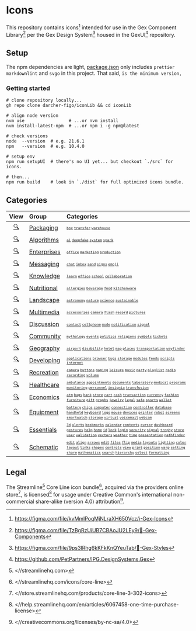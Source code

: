# Icons

This repository contains icons[^1.1] intended for use in the Gex Component
Library[^1.2] per the Gex Design System[^1.3] housed in the GexUI[^1]
repository.

[^1.1]: <https://figma.com/file/kvMmlPoqMjNLraXH650Vcz/ℹ️-Gex-Icons>
[^1.2]: <https://figma.com/file/TzBgRzUiUB7CBAoJU2LEy9/🧩-Gex-Components>
[^1.3]: <https://figma.com/file/9ps3lRhg6kKFkKnQYeuTab/🎨-Gex-Styles>
[^1]: <https://github.com/PetPartners/IPG.DesignSystems.Gex>

## Setup

The npm dependencies are light, [package.json](./package.json) only includes
`prettier` `markdownlint` and `svgo` in this project. That said,
`is the minimum version,`

### Getting started

```shell
# clone repository locally...
gh repo clone darcher-figo/iconLib && cd iconLib

# align node version
nvm use                 # ...or nvm install
nvm install-latest-npm  # ...or npm i -g npm@latest

# check versions
node  --version  # e.g. 21.6.1
npm   --version  # e.g. 10.4.0

# setup env
npm run setupUI  # there's no UI yet... but checkout `./src` for icons.

# then...
npm run build    # look in `./dist` for full optimized icons bundle.
```

## Categories

|                          View                          | Group                                                              | Categories                                                                                                                                                                                                                                                                                                                                                                                                                                                                                                                                                                                                                                                                                                                                                                                                                                                                                                                                                                                                                                                                                                                                                                                                                                                                                                                                                                                                                                                                                                                                                                                                                                                                                                                                                                                                                                                                                                                 |
| :----------------------------------------------------: | :----------------------------------------------------------------- | :------------------------------------------------------------------------------------------------------------------------------------------------------------------------------------------------------------------------------------------------------------------------------------------------------------------------------------------------------------------------------------------------------------------------------------------------------------------------------------------------------------------------------------------------------------------------------------------------------------------------------------------------------------------------------------------------------------------------------------------------------------------------------------------------------------------------------------------------------------------------------------------------------------------------------------------------------------------------------------------------------------------------------------------------------------------------------------------------------------------------------------------------------------------------------------------------------------------------------------------------------------------------------------------------------------------------------------------------------------------------------------------------------------------------------------------------------------------------------------------------------------------------------------------------------------------------------------------------------------------------------------------------------------------------------------------------------------------------------------------------------------------------------------------------------------------------------------------------------------------------------------------------------------------------- |
| [:mag:](https://www.streamlinehq.com/icons/core-line/) | [Packaging](icons/core-line.streamline/Shipping/)                  | <sup><sub>[`box`](icons/core-line.streamline/Shipping/Box/) [`transfer`](icons/core-line.streamline/Shipping/Transfer/) [`warehouse`](icons/core-line.streamline/Shipping/Warehouse/)</sup></sub>                                                                                                                                                                                                                                                                                                                                                                                                                                                                                                                                                                                                                                                                                                                                                                                                                                                                                                                                                                                                                                                                                                                                                                                                                                                                                                                                                                                                                                                                                                                                                                                                                                                                                                                          |
| [:mag:](https://www.streamlinehq.com/icons/core-line/) | [Algorithms](icons/core-line.streamline/Artificial%20Intelligence) | <sub><sup>[`ai`](icons/core-line.streamline/Artificial%20Intelligence/Artificial%20Intelligence/) [`deepfake`](icons/core-line.streamline/Artificial%20Intelligence/Deepfake/) [`system`](icons/core-line.streamline/Artificial%20Intelligence/Robot/) [`spark`](icons/core-line.streamline/Artificial%20Intelligence/Spark/) </sup></sub>                                                                                                                                                                                                                                                                                                                                                                                                                                                                                                                                                                                                                                                                                                                                                                                                                                                                                                                                                                                                                                                                                                                                                                                                                                                                                                                                                                                                                                                                                                                                                                                 |
| [:mag:](https://www.streamlinehq.com/icons/core-line/) | [Enterprises](icons/core-line.streamline/Business/)                | <sub><sup>[`office`](icons/core-line.streamline/Business/Business%20Office/) [`marketing`](icons/core-line.streamline/Business/Marketing%20Strategy/) [`production`](icons/core-line.streamline/Business/Production) </sup></sub>                                                                                                                                                                                                                                                                                                                                                                                                                                                                                                                                                                                                                                                                                                                                                                                                                                                                                                                                                                                                                                                                                                                                                                                                                                                                                                                                                                                                                                                                                                                                                                                                                                                                                          |
| [:mag:](https://www.streamlinehq.com/icons/core-line/) | [Messaging](icons/core-line.streamline/Mail/)                      | <sub><sup>[`chat`](icons/core-line.streamline/Mail/Chat%20Bubble/) [`inbox`](icons/core-line.streamline/Mail/Inbox/) [`send`](icons/core-line.streamline/Mail/Send/) [`signs`](icons/core-line.streamline/Mail/Signs/) [`emoji`](icons/core-line.streamline/Mail/Smiley/) </sup></sub>                                                                                                                                                                                                                                                                                                                                                                                                                                                                                                                                                                                                                                                                                                                                                                                                                                                                                                                                                                                                                                                                                                                                                                                                                                                                                                                                                                                                                                                                                                                                                                                                                                     |
| [:mag:](https://www.streamlinehq.com/icons/core-line/) | [Knowledge](icons/core-line.streamline/Work%20Education/)          | <sub><sup>[`learn`](icons/core-line.streamline/Work%20Education/Learning/) [`office`](icons/core-line.streamline/Work%20Education/Office/) [`school`](icons/core-line.streamline/Work%20Education/School/) [`collaboration`](icons/core-line.streamline/Work%20Education/Working%20Collaborations/) </sup></sub>                                                                                                                                                                                                                                                                                                                                                                                                                                                                                                                                                                                                                                                                                                                                                                                                                                                                                                                                                                                                                                                                                                                                                                                                                                                                                                                                                                                                                                                                                                                                                                                                           |
| [:mag:](https://www.streamlinehq.com/icons/core-line/) | [Nutritional](icons/core-line.streamline/Food%20Drink/)            | <sub><sup>[`allergies`](icons/core-line.streamline/Food%20Drink/Allergens/) [`beverage`](icons/core-line.streamline/Food%20Drink/Drinks/) [`food`](icons/core-line.streamline/Food%20Drink/Food/) [`kitchenware`](icons/core-line.streamline/Food%20Drink/Kitchenware/) </sup></sub>                                                                                                                                                                                                                                                                                                                                                                                                                                                                                                                                                                                                                                                                                                                                                                                                                                                                                                                                                                                                                                                                                                                                                                                                                                                                                                                                                                                                                                                                                                                                                                                                                                       |
| [:mag:](https://www.streamlinehq.com/icons/core-line/) | [Landscape](icons/core-line.streamline/Nature%20Ecology/)          | <sub><sup>[`astronomy`](icons/core-line.streamline/Nature%20Ecology/Astronomy/) [`nature`](icons/core-line.streamline/Nature%20Ecology/Nature/) [`science`](icons/core-line.streamline/Nature%20Ecology/Science/) [`sustainable`](icons/core-line.streamline/Nature%20Ecology/Sustainable%20Development%20Goal/) </sup></sub>                                                                                                                                                                                                                                                                                                                                                                                                                                                                                                                                                                                                                                                                                                                                                                                                                                                                                                                                                                                                                                                                                                                                                                                                                                                                                                                                                                                                                                                                                                                                                                                              |
| [:mag:](https://www.streamlinehq.com/icons/core-line/) | [Multimedia](icons/core-line.streamline/Images%20Photography/)     | <sub><sup>[`accessories`](icons/core-line.streamline/Images%20Photography/Accessories/) [`camera`](icons/core-line.streamline/Images%20Photography/Camera/) [`flash`](icons/core-line.streamline/Images%20Photography/Flash/) [`record`](icons/core-line.streamline/Images%20Photography/Photos/) [`pictures`](icons/core-line.streamline/Images%20Photography/Pictures/) </sup></sub>                                                                                                                                                                                                                                                                                                                                                                                                                                                                                                                                                                                                                                                                                                                                                                                                                                                                                                                                                                                                                                                                                                                                                                                                                                                                                                                                                                                                                                                                                                                                     |
| [:mag:](https://www.streamlinehq.com/icons/core-line/) | [Discussion](icons/core-line.streamline/Phone/)                    | <sub><sup>[`contact`](icons/core-line.streamline/Phone/Contact/) [`cellphone`](icons/core-line.streamline/Phone/Mobile%20Phone/) [`mode`](icons/core-line.streamline/Phone/Mode/) [`notification`](icons/core-line.streamline/Phone/Notification/) [`signal`](icons/core-line.streamline/Phone/Signal/) </sup></sub>                                                                                                                                                                                                                                                                                                                                                                                                                                                                                                                                                                                                                                                                                                                                                                                                                                                                                                                                                                                                                                                                                                                                                                                                                                                                                                                                                                                                                                                                                                                                                                                                       |
| [:mag:](https://www.streamlinehq.com/icons/core-line/) | [Community](icons/core-line.streamline/Culture/)                   | <sub><sup>[`mythology`](icons/core-line.streamline/Culture/Astrology/) [`events`](icons/core-line.streamline/Culture/News/) [`politics`](icons/core-line.streamline/Culture/Politics/) [`religions`](icons/core-line.streamline/Culture/Religions/) [`symbols`](icons/core-line.streamline/Culture/Symbols/) [`tickets`](icons/core-line.streamline/Culture/Tickets/) </sup></sub>                                                                                                                                                                                                                                                                                                                                                                                                                                                                                                                                                                                                                                                                                                                                                                                                                                                                                                                                                                                                                                                                                                                                                                                                                                                                                                                                                                                                                                                                                                                                         |
| [:mag:](https://www.streamlinehq.com/icons/core-line/) | [Geography](icons/core-line.streamline/Map%20Travel/)              | <sub><sup>[`airport`](icons/core-line.streamline/Map%20and%20Travel/Airport/) [`disability`](icons/core-line.streamline/Map%20and%20Travel/Disability/) [`hotel`](icons/core-line.streamline/Map%20and%20Travel/Hotel/) [`map`](icons/core-line.streamline/Map%20and%20Travel/Map/) [`places`](icons/core-line.streamline/Map%20and%20Travel/Places/) [`transportation`](icons/core-line.streamline/Map%20and%20Travel/Transportation/) [`wayfinder`](icons/core-line.streamline/Map%20and%20Travel/Wayfinder/) </sup></sub>                                                                                                                                                                                                                                                                                                                                                                                                                                                                                                                                                                                                                                                                                                                                                                                                                                                                                                                                                                                                                                                                                                                                                                                                                                                                                                                                                                                               |
| [:mag:](https://www.streamlinehq.com/icons/core-line/) | [Developing](icons/core-line.streamline/Programming/)              | <sub><sup>[`applications`](icons/core-line.streamline/Programming/Applications/) [`browser`](icons/core-line.streamline/Programming/Browser/) [`bugs`](icons/core-line.streamline/Programming/Bugs/) [`storage`](icons/core-line.streamline/Programming/Clouds/) [`modules`](icons/core-line.streamline/Programming/Modules/) [`feeds`](icons/core-line.streamline/Programming/RSS/) [`scripts`](icons/core-line.streamline/Programming/Script/) [`internet`](icons/core-line.streamline/Programming/Web/) </sup></sub>                                                                                                                                                                                                                                                                                                                                                                                                                                                                                                                                                                                                                                                                                                                                                                                                                                                                                                                                                                                                                                                                                                                                                                                                                                                                                                                                                                                                    |
| [:mag:](https://www.streamlinehq.com/icons/core-line/) | [Recreation](icons/core-line.streamline/Entertainment/)            | <sub><sup>[`camera`](icons/core-line.streamline/Entertainment/Camera/) [`buttons`](icons/core-line.streamline/Entertainment/Control%20Buttons/) [`gaming`](icons/core-line.streamline/Entertainment/Gaming/) [`leisure`](icons/core-line.streamline/Entertainment/Leisure/) [`music`](icons/core-line.streamline/Entertainment/Music%20Notes/) [`party`](icons/core-line.streamline/Entertainment/Party/) [`playlist`](icons/core-line.streamline/Entertainment/Playlist/) [`radio`](icons/core-line.streamline/Entertainment/Radio%20Walkman/) [`recording`](icons/core-line.streamline/Entertainment/Recording/) [`volume`](icons/core-line.streamline/Entertainment/Volume%20Control/) </sup></sub>                                                                                                                                                                                                                                                                                                                                                                                                                                                                                                                                                                                                                                                                                                                                                                                                                                                                                                                                                                                                                                                                                                                                                                                                                     |
| [:mag:](https://www.streamlinehq.com/icons/core-line/) | [Healthcare](icons/core-line.streamline/Health/)                   | <sub><sup>[`ambulance`](icons/core-line.streamline/Health/Ambulance/) [`appointments`](icons/core-line.streamline/Health/Health%20Appointments/) [`documents`](icons/core-line.streamline/Health/Health%20Files/) [`laboratory`](icons/core-line.streamline/Health/Laboratory/) [`medical`](icons/core-line.streamline/Health/Medical/) [`programs`](icons/core-line.streamline/Health/Medical%20Apps/) [`monitoring`](icons/core-line.streamline/Health/Medical%20Monitoring/) [`personnel`](icons/core-line.streamline/Health/Medical%20Personnel/) [`insignia`](icons/core-line.streamline/Health/Medical%20Symbols/) [`transfusion`](icons/core-line.streamline/Health/Transfusion/) </sup></sub>                                                                                                                                                                                                                                                                                                                                                                                                                                                                                                                                                                                                                                                                                                                                                                                                                                                                                                                                                                                                                                                                                                                                                                                                                      |
| [:mag:](https://www.streamlinehq.com/icons/core-line/) | [Economics](icons/core-line.streamline/Money%20Shopping/)          | <sub><sup>[`atm`](icons/core-line.streamline/Money%20Shopping/ATM/) [`bags`](icons/core-line.streamline/Money%20Shopping/Bags/) [`bank`](icons/core-line.streamline/Money%20Shopping/Bank/) [`store`](icons/core-line.streamline/Money%20Shopping/Building%20Store/) [`cart`](icons/core-line.streamline/Money%20Shopping/Cart/) [`cash`](icons/core-line.streamline/Money%20Shopping/Cash/) [`transaction`](icons/core-line.streamline/Money%20Shopping/Cashier/) [`currency`](icons/core-line.streamline/Money%20Shopping/Currency/) [`fashion`](icons/core-line.streamline/Money%20Shopping/Fashion/) [`furniture`](icons/core-line.streamline/Money%20Shopping/Furniture/) [`gift`](icons/core-line.streamline/Money%20Shopping/Gift%20Present/) [`graphs`](icons/core-line.streamline/Money%20Shopping/Graphs/) [`jewelry`](icons/core-line.streamline/Money%20Shopping/Jewelry/) [`legal`](icons/core-line.streamline/Money%20Shopping/Legal/) [`safe`](icons/core-line.streamline/Money%20Shopping/Safe/) [`sports`](icons/core-line.streamline/Money%20Shopping/Sports/) [`wallet`](icons/core-line.streamline/Money%20Shopping/Wallet/) </sup></sub>                                                                                                                                                                                                                                                                                                                                                                                                                                                                                                                                                                                                                                                                                                                                                              |
| [:mag:](https://www.streamlinehq.com/icons/core-line/) | [Equipment](icons/core-line.streamline/Computer%20Devices/)        | <sub><sup>[`battery`](icons/core-line.streamline/Computer%20Devices/Battery/) [`chips`](icons/core-line.streamline/Computer%20Devices/Chips/) [`computer`](icons/core-line.streamline/Computer%20Devices/Computer/) [`connection`](icons/core-line.streamline/Computer%20Devices/Connection/) [`controller`](icons/core-line.streamline/Computer%20Devices/Controller/) [`database`](icons/core-line.streamline/Computer%20Devices/Database/) [`handheld`](icons/core-line.streamline/Computer%20Devices/Handheld/) [`keyboard`](icons/core-line.streamline/Computer%20Devices/Keyboard/) [`logo`](icons/core-line.streamline/Computer%20Devices/Logo/) [`mouse`](icons/core-line.streamline/Computer%20Devices/Mouse/) [`devices`](icons/core-line.streamline/Computer%20Devices/Other%20Devices/) [`printer`](icons/core-line.streamline/Computer%20Devices/Printer/) [`robot`](icons/core-line.streamline/Computer%20Devices/Robot/) [`screens`](icons/core-line.streamline/Computer%20Devices/Screens/) [`smartwatch`](icons/core-line.streamline/Computer%20Devices/Smartwatch/) [`storage`](icons/core-line.streamline/Computer%20Devices/Storage/) [`virtual`](icons/core-line.streamline/Computer%20Devices/Virtual%20Reality/) [`voicemail`](icons/core-line.streamline/Computer%20Devices/Voice%20Mail/) [`webcam`](icons/core-line.streamline/Computer%20Devices/Webcam/) </sup></sub>                                                                                                                                                                                                                                                                                                                                                                                                                                                                                                                          |
| [:mag:](https://www.streamlinehq.com/icons/core-line/) | [Essentials](icons/core-line.streamline/Interface%20Essential/)    | <sub><sup> [`3d`](icons/core-line.streamline/Interface%20Essential/3D/) [`alerts`](icons/core-line.streamline/Interface%20Essential/Alerts/) [`bookmarks`](icons/core-line.streamline/Interface%20Essential/Bookmark%20Favorite/) [`calendar`](icons/core-line.streamline/Interface%20Essential/Calendar/) [`contents`](icons/core-line.streamline/Interface%20Essential/Contents/) [`cursor`](icons/core-line.streamline/Interface%20Essential/Cursor/) [`dashboard`](icons/core-line.streamline/Interface%20Essential/Dashboard/) [`gestures`](icons/core-line.streamline/Interface%20Essential/Hand%20Gestures/) [`help`](icons/core-line.streamline/Interface%20Essential/Help/) [`home`](icons/core-line.streamline/Interface%20Essential/Home/) [`id`](icons/core-line.streamline/Interface%20Essential/Id/) [`lock`](icons/core-line.streamline/Interface%20Essential/Lock%20Unlock/) [`login`](icons/core-line.streamline/Interface%20Essential/Logi%20Logout/) [`security`](icons/core-line.streamline/Interface%20Essential/Security/) [`signal`](icons/core-line.streamline/Interface%20Essential/Signal/) [`trophy`](icons/core-line.streamline/Interface%20Essential/Trophy%20Award/) [`store`](icons/core-line.streamline/Interface%20Essential/Upload%20Download/) [`user`](icons/core-line.streamline/Interface%20Essential/User/) [`validation`](icons/core-line.streamline/Interface%20Essential/Validation/) [`vectors`](icons/core-line.streamline/Interface%20Essential/Vectors/) [`weather`](icons/core-line.streamline/Interface%20Essential/Weather/) [`time`](icons/core-line.streamline/Interface%20Essential/Time/) [`presentation`](icons/core-line.streamline/Interface%20Essential/Presentation/) [`pathfinder`](icons/core-line.streamline/Interface%20Essential/Pathfinder/)</sup></sub>                                                                                                   |
| [:mag:](https://www.streamlinehq.com/icons/core-line/) | [Schematic](icons/core-line.streamline/Interface%20Essential/)     | <sub><sup>[`edit`](icons/core-line.streamline/Interface%20Essential/Add%20Remove%20Delete/) [`align`](icons/core-line.streamline/Interface%20Essential/Align/) [`arrows`](icons/core-line.streamline/Interface%20Essential/Arrows/) [`edit`](icons/core-line.streamline/Interface%20Essential/Edit/) [`files`](icons/core-line.streamline/Interface%20Essential/Files%20Folders/) [`flip`](icons/core-line.streamline/Interface%20Essential/Flip/) [`media`](icons/core-line.streamline/Interface%20Essential/Image%20Audio%20Video/) [`layouts`](icons/core-line.streamline/Interface%20Essential/Layouts/) [`lighting`](icons/core-line.streamline/Interface%20Essential/Lighting/) [`color`](icons/core-line.streamline/Interface%20Essential/Color/) [`layout`](icons/core-line.streamline/Interface%20Essential/Columns%20Rows/) [`links`](icons/core-line.streamline/Interface%20Essential/Link%20Unlink/) [`shapes`](icons/core-line.streamline/Interface%20Essential/Geometric%20Shape/) [`controls`](icons/core-line.streamline/Interface%20Essential/Page%20Controller/) [`view`](icons/core-line.streamline/Interface%20Essential/View/) [`print`](icons/core-line.streamline/Interface%20Essential/Print/) [`position`](icons/core-line.streamline/Interface%20Essential/Resize%20Move/) [`warp`](icons/core-line.streamline/Interface%20Essential/Warp/) [`setting`](icons/core-line.streamline/Interface%20Essential/Setting/) [`share`](icons/core-line.streamline/Interface%20Essential/Share/) [`mathematics`](icons/core-line.streamline/Interface%20Essential/Mathematics/) [`search`](icons/core-line.streamline/Interface%20Essential/Search/) [`hierarchy`](icons/core-line.streamline/Interface%20Essential/Hierarchy/) [`select`](icons/core-line.streamline/Interface%20Essential/Select%20Copy/) [`formatting`](icons/core-line.streamline/Interface%20Essential/Text%20Formatting/)</sup></sub> |

## Legal

The Streamline[^2] Core Line icon bundle[^2.1], acquired via the providers
online store[^2.2], is licensed[^2.3] for usage under Creative Common's
international non-commercial share-alike (version 4.0) attribution[^2.4].

[^2]: <//streamlinehq.com>
[^2.1]: <//streamlinehq.com/icons/core-line>
[^2.2]: <//store.streamlinehq.com/products/core-line-3-302-icons>
[^2.3]: <//help.streamlinehq.com/en/articles/6067458-one-time-purchase-license>
[^2.4]: <//creativecommons.org/licenses/by-nc-sa/4.0>
